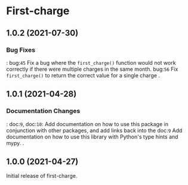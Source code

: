 # First-charge
## 1.0.2 (2021-07-30)
### Bug Fixes
:
bug:`45` Fix a bug where the `first_charge()` function would not work correctly if there were multiple charges in the same month.
bug:`56` Fix `first_charge()` to return the correct value for a single charge
.
## 1.0.1 (2021-04-28)
### Documentation Changes
:
doc:`9`, doc:`10`: Add documentation on how to use this package in conjunction with other packages, and add links back into the
doc:`9` Add documentation on how to use this library with Python's type hints and mypy.
.
## 1.0.0 (2021-04-27)
Initial release of first-charge.
